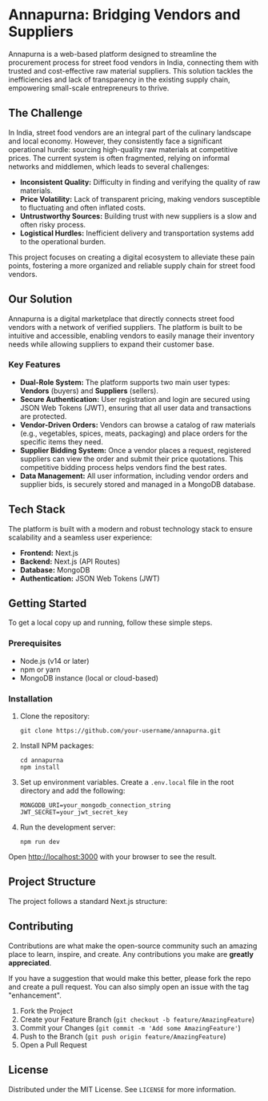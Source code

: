 # Annapurna: Bridging Vendors and Suppliers

Annapurna is a web-based platform designed to streamline the procurement process for street food vendors in India, connecting them with trusted and cost-effective raw material suppliers. This solution tackles the inefficiencies and lack of transparency in the existing supply chain, empowering small-scale entrepreneurs to thrive.

## The Challenge

In India, street food vendors are an integral part of the culinary landscape and local economy. However, they consistently face a significant operational hurdle: sourcing high-quality raw materials at competitive prices. The current system is often fragmented, relying on informal networks and middlemen, which leads to several challenges:
*   **Inconsistent Quality:** Difficulty in finding and verifying the quality of raw materials.
*   **Price Volatility:** Lack of transparent pricing, making vendors susceptible to fluctuating and often inflated costs.
*   **Untrustworthy Sources:** Building trust with new suppliers is a slow and often risky process.
*   **Logistical Hurdles:** Inefficient delivery and transportation systems add to the operational burden.

This project focuses on creating a digital ecosystem to alleviate these pain points, fostering a more organized and reliable supply chain for street food vendors.

## Our Solution

Annapurna is a digital marketplace that directly connects street food vendors with a network of verified suppliers. The platform is built to be intuitive and accessible, enabling vendors to easily manage their inventory needs while allowing suppliers to expand their customer base.

### Key Features
*   **Dual-Role System:** The platform supports two main user types: **Vendors** (buyers) and **Suppliers** (sellers).
*   **Secure Authentication:** User registration and login are secured using JSON Web Tokens (JWT), ensuring that all user data and transactions are protected.
*   **Vendor-Driven Orders:** Vendors can browse a catalog of raw materials (e.g., vegetables, spices, meats, packaging) and place orders for the specific items they need.
*   **Supplier Bidding System:** Once a vendor places a request, registered suppliers can view the order and submit their price quotations. This competitive bidding process helps vendors find the best rates.
*   **Data Management:** All user information, including vendor orders and supplier bids, is securely stored and managed in a MongoDB database.

## Tech Stack

The platform is built with a modern and robust technology stack to ensure scalability and a seamless user experience:
*   **Frontend:** Next.js
*   **Backend:** Next.js (API Routes)
*   **Database:** MongoDB
*   **Authentication:** JSON Web Tokens (JWT)

## Getting Started

To get a local copy up and running, follow these simple steps.

### Prerequisites
*   Node.js (v14 or later)
*   npm or yarn
*   MongoDB instance (local or cloud-based)

### Installation
1.  Clone the repository:
    ```
    git clone https://github.com/your-username/annapurna.git
    ```
2.  Install NPM packages:
    ```
    cd annapurna
    npm install
    ```
3.  Set up environment variables. Create a `.env.local` file in the root directory and add the following:
    ```
    MONGODB_URI=your_mongodb_connection_string
    JWT_SECRET=your_jwt_secret_key
    ```
4.  Run the development server:
    ```
    npm run dev
    ```
Open [http://localhost:3000](http://localhost:3000) with your browser to see the result.

## Project Structure

The project follows a standard Next.js structure:



## Contributing

Contributions are what make the open-source community such an amazing place to learn, inspire, and create. Any contributions you make are **greatly appreciated**.

If you have a suggestion that would make this better, please fork the repo and create a pull request. You can also simply open an issue with the tag "enhancement".
1.  Fork the Project
2.  Create your Feature Branch (`git checkout -b feature/AmazingFeature`)
3.  Commit your Changes (`git commit -m 'Add some AmazingFeature'`)
4.  Push to the Branch (`git push origin feature/AmazingFeature`)
5.  Open a Pull Request

## License

Distributed under the MIT License. See `LICENSE` for more information.
